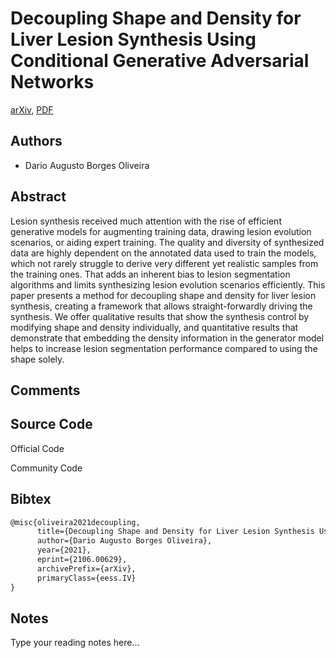 
# Decoupling Shape and Density for Liver Lesion Synthesis Using Conditional Generative Adversarial Networks

[arXiv](https://arxiv.org/abs/2106.0629), [PDF](https://arxiv.org/pdf/2106.0629.pdf)

## Authors

- Dario Augusto Borges Oliveira

## Abstract

Lesion synthesis received much attention with the rise of efficient generative models for augmenting training data, drawing lesion evolution scenarios, or aiding expert training. The quality and diversity of synthesized data are highly dependent on the annotated data used to train the models, which not rarely struggle to derive very different yet realistic samples from the training ones. That adds an inherent bias to lesion segmentation algorithms and limits synthesizing lesion evolution scenarios efficiently. This paper presents a method for decoupling shape and density for liver lesion synthesis, creating a framework that allows straight-forwardly driving the synthesis. We offer qualitative results that show the synthesis control by modifying shape and density individually, and quantitative results that demonstrate that embedding the density information in the generator model helps to increase lesion segmentation performance compared to using the shape solely.

## Comments



## Source Code

Official Code



Community Code



## Bibtex

```tex
@misc{oliveira2021decoupling,
      title={Decoupling Shape and Density for Liver Lesion Synthesis Using Conditional Generative Adversarial Networks}, 
      author={Dario Augusto Borges Oliveira},
      year={2021},
      eprint={2106.00629},
      archivePrefix={arXiv},
      primaryClass={eess.IV}
}
```

## Notes

Type your reading notes here...

